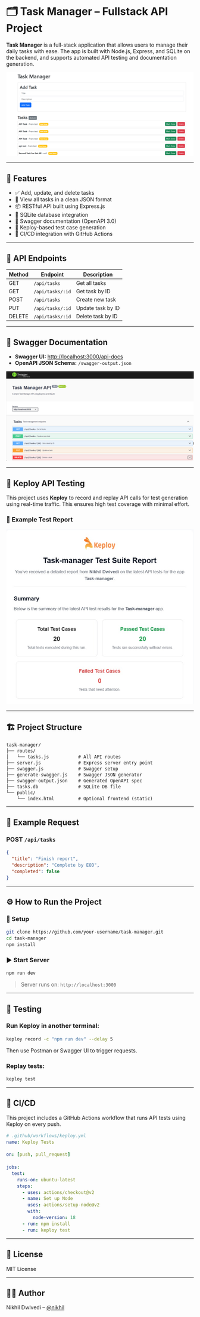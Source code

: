 # 🗂️ Task Manager – Fullstack API Project

**Task Manager** is a full-stack application that allows users to manage their daily tasks with ease. The app is built with Node.js, Express, and SQLite on the backend, and supports automated API testing and documentation generation.

<img src="assets/task-manager-ui.png" alt="Task Manager UI"/>

---

## 🚀 Features

- ✅ Add, update, and delete tasks
- 📝 View all tasks in a clean JSON format
- 📦 RESTful API built using Express.js
- 🧩 SQLite database integration
- 📄 Swagger documentation (OpenAPI 3.0)
- 🤖 Keploy-based test case generation
- 🔁 CI/CD integration with GitHub Actions

---

## 📂 API Endpoints

| Method | Endpoint             | Description         |
|--------|----------------------|---------------------|
| GET    | `/api/tasks`         | Get all tasks       |
| GET    | `/api/tasks/:id`     | Get task by ID      |
| POST   | `/api/tasks`         | Create new task     |
| PUT    | `/api/tasks/:id`     | Update task by ID   |
| DELETE | `/api/tasks/:id`     | Delete task by ID   |

---

## 🔗 Swagger Documentation

- **Swagger UI:** [http://localhost:3000/api-docs](http://localhost:3000/api-docs)
- **OpenAPI JSON Schema:** `/swagger-output.json`

<img src="assets/swagger-ui.png" alt="Swagger UI"/>

---

## 🔬 Keploy API Testing

This project uses **Keploy** to record and replay API calls for test generation using real-time traffic. This ensures high test coverage with minimal effort.

### 🔁 Example Test Report

<img src="assets/keploy test image.jpg" alt="tests"/>

---

## 🏗️ Project Structure

```
task-manager/
├── routes/
│   └── tasks.js           # All API routes
├── server.js              # Express server entry point
├── swagger.js             # Swagger setup
├── generate-swagger.js    # Swagger JSON generator
├── swagger-output.json    # Generated OpenAPI spec
├── tasks.db               # SQLite DB file
└── public/
    └── index.html         # Optional frontend (static)
```

---

## 📄 Example Request

### POST `/api/tasks`

```json
{
  "title": "Finish report",
  "description": "Complete by EOD",
  "completed": false
}
```

---

## ⚙️ How to Run the Project

### 🔧 Setup

```bash
git clone https://github.com/your-username/task-manager.git
cd task-manager
npm install
```

### ▶️ Start Server

```bash
npm run dev
```

> Server runs on: `http://localhost:3000`

---

## 🧪 Testing

### Run Keploy in another terminal:

```bash
keploy record -c "npm run dev" --delay 5
```

Then use Postman or Swagger UI to trigger requests.

### Replay tests:

```bash
keploy test
```

---

## 🔁 CI/CD

This project includes a GitHub Actions workflow that runs API tests using Keploy on every push.

```yaml
# .github/workflows/keploy.yml
name: Keploy Tests

on: [push, pull_request]

jobs:
  test:
    runs-on: ubuntu-latest
    steps:
      - uses: actions/checkout@v2
      - name: Set up Node
        uses: actions/setup-node@v2
        with:
          node-version: 18
      - run: npm install
      - run: keploy test
```

---

## 📝 License

MIT License

---

## 👨‍💻 Author

Nikhil Dwivedi – [@nikhil](https://github.com/devilsrage)
